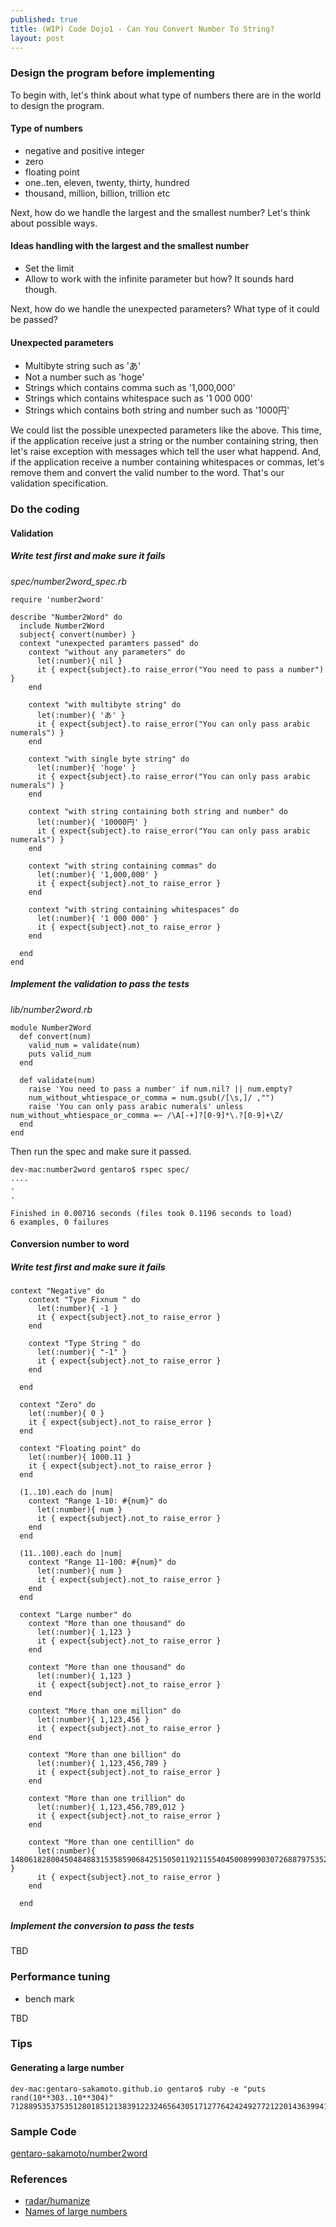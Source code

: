 ```yaml
---
published: true
title: (WIP) Code Dojo1 - Can You Convert Number To String?
layout: post
---
```

### Design the program before implementing

To begin with, let's think about what type of numbers there are in the world to design the program.

#### Type of numbers
- negative and positive integer
- zero
- floating point
- one..ten, eleven, twenty, thirty, hundred
- thousand, million, billion, trillion etc

Next, how do we handle the largest and the smallest number? Let's think about possible ways.

#### Ideas handling with the largest and the smallest number
- Set the limit
- Allow to work with the infinite parameter but how? It sounds hard though.

Next, how do we handle the unexpected parameters? What type of it could be passed?

#### Unexpected parameters
- Multibyte string such as 'あ'
- Not a number such as 'hoge'
- Strings which contains comma such as '1,000,000'
- Strings which contains whitespace such as '1 000 000'
- Strings which contains both string and number such as '1000円'

We could list the possible unexpected parameters like the above. This time, if the application receive just a string or the number containing string, then let's raise exception with messages which tell the user what happend. And, if the application receive a number containing whitespaces or commas, let's remove them and convert the valid number to the word. That's our validation specification.

### Do the coding

#### Validation
##### Write test first and make sure it fails

*spec/number2word_spec.rb*

```
require 'number2word'

describe "Number2Word" do
  include Number2Word
  subject{ convert(number) }
  context "unexpected paramters passed" do
    context "without any parameters" do
      let(:number){ nil }
      it { expect{subject}.to raise_error("You need to pass a number") }
    end

    context "with multibyte string" do
      let(:number){ 'あ' }
      it { expect{subject}.to raise_error("You can only pass arabic numerals") }
    end

    context "with single byte string" do
      let(:number){ 'hoge' }
      it { expect{subject}.to raise_error("You can only pass arabic numerals") }
    end

    context "with string containing both string and number" do
      let(:number){ '10000円' }
      it { expect{subject}.to raise_error("You can only pass arabic numerals") }
    end

    context "with string containing commas" do
      let(:number){ '1,000,000' }
      it { expect{subject}.not_to raise_error }
    end

    context "with string containing whitespaces" do
      let(:number){ '1 000 000' }
      it { expect{subject}.not_to raise_error }
    end

  end
end
```

##### Implement the validation to pass the tests

*lib/number2word.rb*

```
module Number2Word
  def convert(num)
    valid_num = validate(num)
    puts valid_num
  end

  def validate(num)
    raise 'You need to pass a number' if num.nil? || num.empty?
    num_without_whtiespace_or_comma = num.gsub(/[\s,]/ ,"")
    raise 'You can only pass arabic numerals' unless num_without_whtiespace_or_comma =~ /\A[-+]?[0-9]*\.?[0-9]+\Z/
  end
end
```

Then run the spec and make sure it passed.

```
dev-mac:number2word gentaro$ rspec spec/
....
.
.

Finished in 0.00716 seconds (files took 0.1196 seconds to load)
6 examples, 0 failures

```

#### Conversion number to word

##### Write test first and make sure it fails

```
context "Negative" do
    context "Type Fixnum " do
      let(:number){ -1 }
      it { expect{subject}.not_to raise_error }
    end

    context "Type String " do
      let(:number){ "-1" }
      it { expect{subject}.not_to raise_error }
    end

  end

  context "Zero" do
    let(:number){ 0 }
    it { expect{subject}.not_to raise_error }
  end

  context "Floating point" do
    let(:number){ 1000.11 }
    it { expect{subject}.not_to raise_error }
  end

  (1..10).each do |num|
    context "Range 1-10: #{num}" do
      let(:number){ num }
      it { expect{subject}.not_to raise_error }
    end
  end

  (11..100).each do |num|
    context "Range 11-100: #{num}" do
      let(:number){ num }
      it { expect{subject}.not_to raise_error }
    end
  end

  context "Large number" do
    context "More than one thousand" do
      let(:number){ 1,123 }
      it { expect{subject}.not_to raise_error }
    end

    context "More than one thousand" do
      let(:number){ 1,123 }
      it { expect{subject}.not_to raise_error }
    end

    context "More than one million" do
      let(:number){ 1,123,456 }
      it { expect{subject}.not_to raise_error }
    end

    context "More than one billion" do
      let(:number){ 1,123,456,789 }
      it { expect{subject}.not_to raise_error }
    end

    context "More than one trillion" do
      let(:number){ 1,123,456,789,012 }
      it { expect{subject}.not_to raise_error }
    end

    context "More than one centillion" do
      let(:number){ 1480618280045048488315358590684251505011921155404500899903072688797535200146390206121481470497873024987128876838600494835763269731405991593515845435981815326803392562826356453809261018413280605369122309536165893153748009139737779101683887892453159966154221795175433994469581972750121141578558011435313335 }
      it { expect{subject}.not_to raise_error }
    end

  end
```

##### Implement the conversion to pass the tests
TBD

### Performance tuning
- bench mark

TBD

### Tips

#### Generating a large number

```
dev-mac:gentaro-sakamoto.github.io gentaro$ ruby -e "puts rand(10**303..10**304)"
7128895353753512801851213839122324656430517127764242492772122014363994162410568756562761573538649597748463505127063089169061629466715041366197187934797638009975342907981315112215903509554633328742826248199166160019498345725451164673477322579175931292781354746911215934169601043364358422156689012325474774
```


### Sample Code
[gentaro-sakamoto/number2word](https://github.com/gentaro-sakamoto/number2word)


### References
- [radar/humanize](https://github.com/radar/humanize)
- [Names of large numbers](https://en.wikipedia.org/wiki/Names_of_large_numbers)
